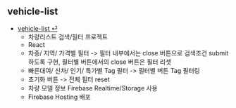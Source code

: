 ## vehicle-list

- [vehicle-list ⏎](https://list-by-gooroom.web.app/)
  * 차량리스트 검색/필터 프로젝트
  * React
  * 차종/ 지역/ 가격별 필터 -> 필터 내부에서는 close 버튼으로 검색조건 submit하도록 구현, 필터별 버튼에서의 close 버튼은 필터 리셋
  * 빠른대여/ 신차/ 인기/ 특가별 Tag 필터 -> 필터별 버튼 Tag 필터링
  * 초기화 버튼 -> 전체 필터 reset
  * 차량 모델 정보 Firebase Realtime/Storage 사용
  * Firebase Hosting 배포
